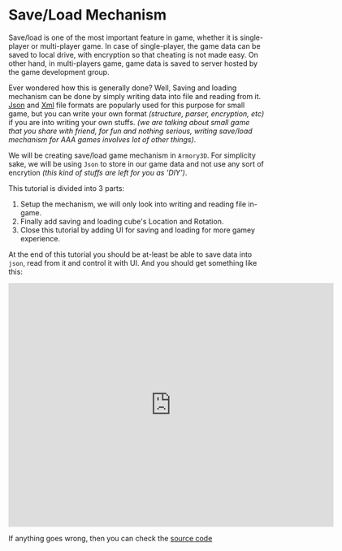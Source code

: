 # Save/Load Mechanism

Save/load is one of the most important feature in game, whether it is single-player or multi-player game. In case of single-player, the game data can be saved to local drive, with encryption so that cheating is not made easy. On other hand, in multi-players game, game data is saved to server hosted by the game development group.

Ever wondered how this is generally done? Well, Saving and loading mechanism can be done by simply writing data into file and reading from it. [Json](https://en.wikipedia.org/wiki/JSON) and [Xml](https://en.wikipedia.org/wiki/XML) file formats are popularly used for this purpose for small game, but you can write your own format *(structure, parser, encryption, etc)* if you are into writing your own stuffs. *(we are talking about small game that you share with friend, for fun and nothing serious, writing save/load mechanism for AAA games involves lot of other things)*.

We will be creating save/load game mechanism in `Armory3D`. For simplicity sake, we will be using `Json` to store in our game data and not use any sort of encrytion *(this kind of stuffs are left for you as 'DIY')*.

This tutorial is divided into 3 parts:
1. Setup the mechanism, we will only look into writing and reading file in-game.
2. Finally add saving and loading cube's Location and Rotation.
3. Close this tutorial by adding UI for saving and loading for more gamey experience.

At the end of this tutorial you should be at-least be able to save data into `json`, read from it and control it with UI. And you should get something like this:
<iframe width="640" height="480" src="https://blackgoku36.github.io/armory-tutorials/docassets/save_load_final.mp4" frameborder="0" allowfullscreen> </iframe>

If anything goes wrong, then you can check the [source code](https://github.com/BlackGoku36/armory-tutorial-download/tree/master/SaveLoadMechanism)
